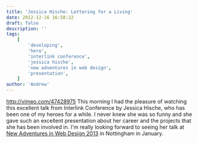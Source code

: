 ```yaml
---
title: 'Jessica Hische: Lettering for a Living'
date: 2012-12-16 16:58:22
draft: false
description: ''
tags:
    [
        'developing',
        'hero',
        'interlink conference',
        'jessica hische',
        'new adventures in web design',
        'presentation',
    ]
author: 'Andrew'
---
```


http://vimeo.com/47428975 This morning I had the pleasure of watching this excellent talk from Interlink Conference by Jessica Hische, who has been one of my heroes for a while. I never knew she was so funny and she gave such an excellent presentation about her career and the projects that she has been involved in. I'm really looking forward to seeing her talk at [New Adventures in Web Design 2013](http://2013.newadventuresconf.com/) in Nottingham in January.
